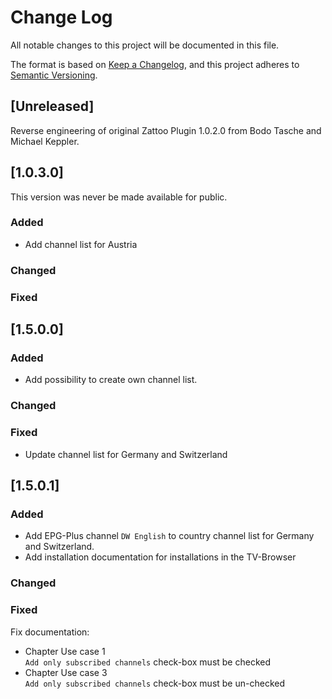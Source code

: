# Change Log
All notable changes to this project will be documented in this file.

The format is based on [Keep a Changelog](https://keepachangelog.com/en/1.0.0/),
and this project adheres to [Semantic Versioning](https://semver.org/spec/v2.0.0.html).

## [Unreleased]

Reverse engineering of original Zattoo Plugin 1.0.2.0 from Bodo Tasche and Michael Keppler.

## [1.0.3.0]

This version was never be made available for public.

### Added
* Add channel list for Austria
### Changed
### Fixed


## [1.5.0.0]

### Added
* Add possibility to create own channel list.
### Changed
### Fixed
* Update channel list for Germany and Switzerland

## [1.5.0.1]

### Added
* Add EPG-Plus channel `DW English` to country channel list for Germany and Switzerland.
* Add installation documentation for installations in the TV-Browser
### Changed
### Fixed
Fix documentation:
* Chapter Use case 1  
  `Add only subscribed channels` check-box must be checked
* Chapter Use case 3  
  `Add only subscribed channels` check-box must be un-checked


